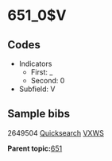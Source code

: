 # 651\_0$V

## Codes

-   Indicators
    -   First: \_
    -   Second: 0
-   Subfield: V

## Sample bibs

2649504 [Quicksearch](https://search.library.yale.edu/catalog/2649504) [VXWS](http://prodorbis.library.yale.edu:7014/vxws/GetHoldingsService?bibId=2649504)

**Parent topic:**[651](../../tags/651/651.md)

